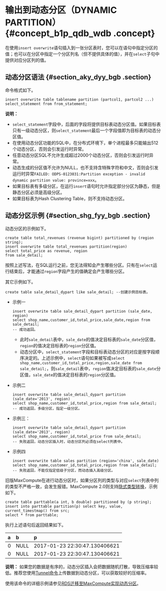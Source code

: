 # 输出到动态分区（DYNAMIC PARTITION） {#concept_b1p_qdb_wdb .concept}

在使用`insert overwrite`语句插入到一张分区表时，您可以在语句中指定分区的值；也可以在分区中指定一个分区列名（但不提供具体的值），并在`select`子句中提供对应分区列的值。

## 动态分区语法 {#section_aky_dyy_bgb .section}

命令格式如下。

``` {#codeblock_hsu_6qd_owe}
insert overwrite table tablename partition (partcol1, partcol2 ...) select_statement from from_statement;
```

**说明：** 

-   `select_statement`字段中，后面的字段将提供目标表动态分区值。如果目标表只有一级动态分区，则`select_statement`最后一个字段值即为目标表的动态分区值。
-   在使用动态分区功能的SQL中，在分布式环境下，单个进程最多只能输出512个动态分区，否则会引发运行时异常。
-   任意动态分区SQL不允许生成超过2000个动态分区，否则会引发运行时异常。
-   动态生成的分区值不允许为NULL，也不支持含特殊字符和中文，否则会引发运行时异常`FAILED: ODPS-0123031:Partition exception - invalid dynamic partition value: province=xxx`。
-   如果目标表有多级分区，在运行`insert`语句时允许指定部分分区为静态，但是静态分区必须是高级分区。
-   如果目标表为Hash Clustering Table，则不支持动态分区。

## 动态分区示例 {#section_shg_fyy_bgb .section}

动态分区的示例如下。

``` {#codeblock_kaj_pl5_21p}
create table total_revenues (revenue bigint) partitioned by (region string);
insert overwrite table total_revenues partition(region)
select total_price as revenue, region
from sale_detail;
```

按照上述写法，在SQL运行之前，您无法得知会产生哪些分区。只有在`select`运行结束后，才能通过`region`字段产生的值确定会产生哪些分区。

其它示例如下。

``` {#codeblock_3yq_i9w_vlx}
create table sale_detail_dypart like sale_detail; --创建示例目标表。
```

-   示例一

    ``` {#codeblock_8sh_b8y_hfx}
    insert overwrite table sale_detail_dypart partition (sale_date, region)
    select shop_name,customer_id,total_price,sale_date,region from sale_detail;
    -- 成功返回。
    ```

    -   此时`sale_detail`表中，`sale_date`的值决定目标表的`sale_date`分区值，`region`的值决定目标表的`region`分区值。
    -   动态分区中，`select_statement`字段和目标表动态分区的对应是按字段顺序决定的。上述示例中，`select`语句如果被写成`select shop_name,customer_id,total_price,region,sale_date from sale_detail;`，则`sale_detail`表中，`region`值决定目标表的`sale_date`分区值，`sale_date`的值决定目标表的`region`分区值。
-   示例二

    ``` {#codeblock_8wx_nx0_ztg}
    insert overwrite table sale_detail_dypart partition (sale_date='2013', region)
    select shop_name,customer_id,total_price,region from sale_detail;
    -- 成功返回，多级分区，指定一级分区。
    ```

-   示例三：

    ``` {#codeblock_xpm_elw_00t}
    insert overwrite table sale_detail_dypart partition (sale_date='2013', region)
    select shop_name,customer_id,total_price from sale_detail;
    -- 失败返回，动态分区插入时，动态分区列必须在select列表中。
    ```

-   示例四

    ``` {#codeblock_ylb_fze_u3y}
    insert overwrite table sales partition (region='china', sale_date)
    select shop_name,customer_id,total_price,region from sale_detail;
    -- 失败返回，不能仅指定低级子分区，而动态插入高级分区。
    ```


旧版MaxCompute在进行动态分区时，如果分区列的类型与对应`select`列表中列的类型不严格一致，会发生报错。MaxCompute 2.0则支持[隐式类型转换](cn.zh-CN/开发/数据类型.md#)，示例如下。

``` {#codeblock_0kz_5vu_gh6}
create table parttable(a int, b double) partitioned by (p string);
insert into parttable partition(p) select key, value, current_timestmap() from src;
select * from parttable;
```

执行上述语句后返回结果如下。

|a|b|p|
|:-|:-|:-|
|0|NULL|2017-01-23 22:30:47.130406621|
|0|NULL|2017-01-23 22:30:47.130406621|

**说明：** 如果您的数据是有序的，动态分区插入会把数据随机打散，导致压缩率较低。推荐您使用[Tunnel命令](cn.zh-CN/开发/数据上传下载/上传下载命令.md#)上传数据到动态分区，可以获取较好的压缩率。

使用该命令的详细示例请参见[RDS迁移至MaxCompute实现动态分区](../../../../cn.zh-CN/最佳实践/数据迁移/RDS迁移至MaxCompute实现动态分区.md#)。

